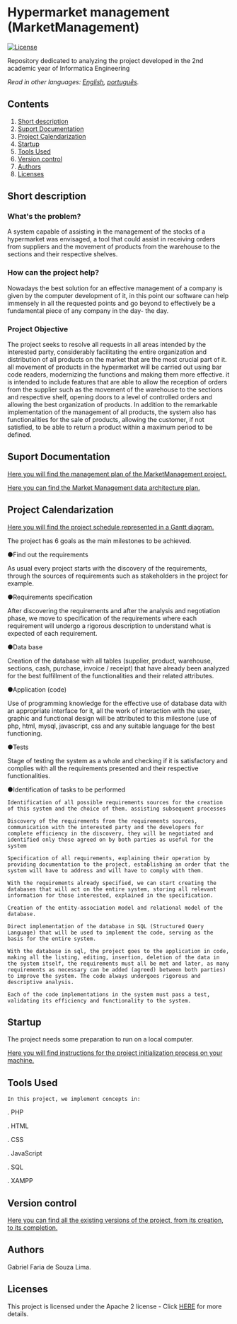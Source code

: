 # Hypermarket management (MarketManagement)

[![License](https://img.shields.io/badge/License-Apache2-blue.svg)](https://www.apache.org/licenses/LICENSE-2.0)

Repository dedicated to analyzing the project developed in the 2nd academic year of Informatica Engineering

*Read in other languages: [English](README.md), [português](README.pt_br.md).*

## Contents

1. [Short description](#Short-description)
1. [Suport Documentation](#Suport-Documentation)
1. [Project Calendarization](#Project-Calendarization)
1. [Startup](#Startup)
1. [Tools Used](#Tools-Used)
1. [Version control](#Version-control)
1. [Authors](#Authors)
1. [Licenses](#Licenses)

## Short description

### What's the problem?

A system capable of assisting in the management of the stocks of a hypermarket was envisaged, a tool that could assist in receiving orders from suppliers and the movement of products from the warehouse to the sections and their respective shelves.

### How can the project help?

Nowadays the best solution for an effective management of a company is given by the computer development of it, in this point our software can help immensely in all the requested points and go beyond to effectively be a fundamental piece of any company in the day- the day.

### Project Objective

The project seeks to resolve all requests in all areas intended by the interested party, considerably facilitating the entire organization and distribution of all products on the market that are the most crucial part of it. all movement of products in the hypermarket will be carried out using bar code readers, modernizing the functions and making them more effective. it is intended to include features that are able to allow the reception of orders from the supplier such as the movement of the warehouse to the sections and respective shelf, opening doors to a level of controlled orders and allowing the best organization of products. In addition to the remarkable implementation of the management of all products, the system also has functionalities for the sale of products, allowing the customer, if not satisfied, to be able to return a product within a maximum period to be defined.

## Suport Documentation

[Here you will find the management plan of the MarketManagement project.](MarketManagement%20Software%20Management%20Plan.pdf)

[Here you can find the Market Management data architecture plan.](MarketManagement%20Estrutura%20de%20Dados.pdf)

## Project Calendarization

[Here you will find the project schedule represented in a Gantt diagram.](MarketManagement%20Diagrama%20de%20gantt.png)

The project has 6 goals as the main milestones to be achieved.

  ●Find out the requirements
    
As usual every project starts with the discovery of the requirements, through the sources of requirements such as stakeholders in the project for example.
    
  ●Requirements specification
  
After discovering the requirements and after the analysis and negotiation phase, we move to specification of the requirements where each requirement will undergo a rigorous description to understand what is expected of each requirement.

  ●Data base
  
Creation of the database with all tables (supplier, product, warehouse, sections, cash, purchase, invoice / receipt) that have already been analyzed for the best fulfillment of the functionalities and their related attributes.

  ●Application (code)
  
Use of programming knowledge for the effective use of database data with an appropriate interface for it, all the work of interaction with the user, graphic and functional design will be attributed to this milestone (use of php, html, mysql, javascript, css and any suitable language for the best functioning.

  ●Tests
  
Stage of testing the system as a whole and checking if it is satisfactory and complies with all the requirements presented and their respective functionalities.

  ●Identification of tasks to be performed
  
    
	Identification of all possible requirements sources for the creation of this system and the choice of them. assisting subsequent processes
    
    Discovery of the requirements from the requirements sources, communication with the interested party and the developers for complete efficiency in the discovery, they will be negotiated and identified only those agreed on by both parties as useful for the system
	
	Specification of all requirements, explaining their operation by providing documentation to the project, establishing an order that the system will have to address and will have to comply with them.    
    
	With the requirements already specified, we can start creating the databases that will act on the entire system, storing all relevant information for those interested, explained in the specification.    
    
	Creation of the entity-association model and relational model of the database.
    
	Direct implementation of the database in SQL (Structured Query Language) that will be used to implement the code, serving as the basis for the entire system.
    
	With the database in sql, the project goes to the application in code, making all the listing, editing, insertion, deletion of the data in the system itself, the requirements must all be met and later, as many requirements as necessary can be added (agreed) between both parties) to improve the system. The code always undergoes rigorous and descriptive analysis.
    
    Each of the code implementations in the system must pass a test, validating its efficiency and functionality to the system.
    
## Startup

The project needs some preparation to run on a local computer.

[Here you will find instructions for the project initialization process on your machine.](Inicialização.pptx)

## Tools Used
	In this project, we implement concepts in:

  . PHP
  
  . HTML
  
  . CSS
  
  . JavaScript
  
  . SQL
  
  . XAMPP
  
## Version control

[Here you can find all the existing versions of the project, from its creation, to its completion.](miniProjeto_Controle_de_versões)

## Authors

Gabriel Faria de Souza Lima.

## Licenses

This project is licensed under the Apache 2 license - Click [HERE](LICENSE) for more details.
  
  

 

